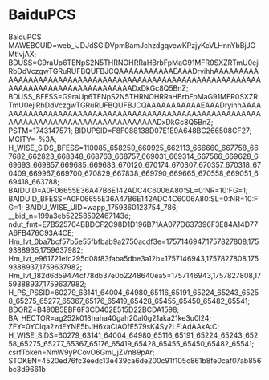 # BaiduPCS
BaiduPCS
MAWEBCUID=web_iJDJdSGiDVpmBamJchzdgqvewKPzjyKcVLHnnYbBjJOMtlvjAX; BDUSS=G9raUp6TENpS2N5THRNOHRRaHBrbFpMaG91MFR0SXZRTmU0ejlRbDdVczgwTGRuRUFBQUFBJCQAAAAAAAAAAAEAAADryihhAAAAAAAAAAAAAAAAAAAAAAAAAAAAAAAAAAAAAAAAAAAAAAAAAAAAAAAAAAAAAAAAAAAAAAAAAAAAAAAAAAAAADxDkGc8Q5BnZ; BDUSS_BFESS=G9raUp6TENpS2N5THRNOHRRaHBrbFpMaG91MFR0SXZRTmU0ejlRbDdVczgwTGRuRUFBQUFBJCQAAAAAAAAAAAEAAADryihhAAAAAAAAAAAAAAAAAAAAAAAAAAAAAAAAAAAAAAAAAAAAAAAAAAAAAAAAAAAAAAAAAAAAAAAAAAAAAAAAAAAAADxDkGc8Q5BnZ; PSTM=1743147571; BIDUPSID=F8F088138D07E1E9A648BC266508CF27; MCITY=-%3A; H_WISE_SIDS_BFESS=110085_658259_660925_662113_666660_667758_667682_662823_668348_668763_668757_669031_669314_667566_669628_669693_669857_669685_669683_670120_670174_670307_670357_670318_670409_669967_669700_670829_667838_669790_669665_670558_669051_669418_663788; BAIDUID=A0F06655E36A47B6E142ADC4C6006A80:SL=0:NR=10:FG=1; BAIDUID_BFESS=A0F06655E36A47B6E142ADC4C6006A80:SL=0:NR=10:FG=1; BAIDU_WISE_UID=wapp_1759360123754_786; __bid_n=199a3eb52258592467143d; ndut_fmt=E7B525704BBDCF2C98D1D196B71AA077D637396F3E84A14D77A6FB476C93A4CE; Hm_lvt_0ba7bcf57b5e55fbfbab9a2750acdf3e=1757146947,1757827808,1759388935,1759637982; Hm_lvt_e961721efc295d08f83faba5dbe3a12b=1757146943,1757827808,1759388937,1759637982; Hm_lvt_182d6d59474cf78db37e0b2248640ea5=1757146943,1757827808,1759388937,1759637982; H_PS_PSSID=60279_63141_64004_64980_65116_65191_65224_65243_65258_65275_65277_65367_65176_65419_65428_65455_65450_65482_65541; BDORZ=B490B5EBF6F3CD402E515D22BCDA1598; BA_HECTOR=ag252k018haha40gah20al0g21aka21ke3u0l24; ZFY=0YCIqa2zdEYNE5bJH6xaCiAOfE579sK4Sy2LF:AdAAkA:C; H_WISE_SIDS=60279_63141_64004_64980_65116_65191_65224_65243_65258_65275_65277_65367_65176_65419_65428_65455_65450_65482_65541; csrfToken=NmW9yPCovO6Gml_jZVn89pAr; STOKEN=4520ed76fc3eedc13e439ca6de200c91f105c861b8fe0caf07ab856bc3d9661b

